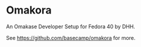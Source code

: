 # Omakora

An Omakase Developer Setup for Fedora 40 by DHH.

See https://github.com/basecamp/omakora for more.
